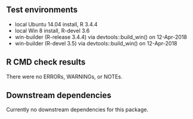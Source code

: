 ## Test environments
* local Ubuntu 14.04 install, R 3.4.4
* local Win 8 install, R-devel 3.6
* win-builder (R-release 3.4.4) via devtools::build_win() on 12-Apr-2018
* win-builder (R-devel 3.5) via devtools::build_win() on 12-Apr-2018

## R CMD check results
There were no ERRORs, WARNINGs, or NOTEs.

## Downstream dependencies
Currently no downstream dependencies for this package.